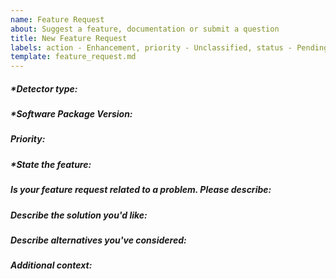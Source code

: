```yaml
---
name: Feature Request
about: Suggest a feature, documentation or submit a question
title: New Feature Request
labels: action - Enhancement, priority - Unclassified, status - Pending
template: feature_request.md
---
```

<!-- Preview changes before submitting -->
<!-- Please fill out everything with an *, as this report will be discarded otherwise -->
<!-- This is a comment, the syntax is a bit different from c++ or bash -->

##### *Detector type: 
<!-- If applicable, Eiger, Jungfrau, Mythen3, Gotthard2, Gotthard, Moench, ChipTestBoard -->

##### *Software Package Version: 
<!-- developer, 4.2.0, 4.1.1, etc -->

##### Priority:
<!-- Super Low, Low, Medium, High, Super High -->

##### *State the feature:
<!--  A clear and concise description of what the feature is -->

##### Is your feature request related to a problem. Please describe:
<!-- A clear and concise description of what the problem is. Ex. I'm always frustrated when [...] -->

##### Describe the solution you'd like:
<!-- A clear and concise description of what you want to happen -->

##### Describe alternatives you've considered:
<!-- A clear and concise description of any alternative solutions or features you've considered -->

##### Additional context:
<!--  Add any other context about the feature here -->
